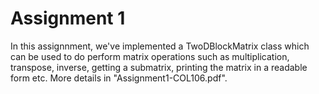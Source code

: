 # Assignment 1
In this assignnment, we've implemented a TwoDBlockMatrix class which can be used to do perform matrix operations such as multiplication, transpose, inverse, getting a submatrix, printing the matrix in a readable form etc. More details in "Assignment1-COL106.pdf".
